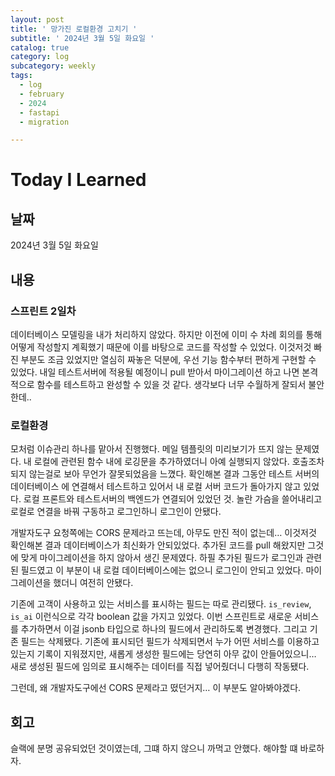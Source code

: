 ```yaml
---
layout: post
title: ' 망가진 로컬환경 고치기 '
subtitle: ' 2024년 3월 5일 화요일 '
catalog: true
category: log
subcategory: weekly
tags:
  - log
  - february
  - 2024
  - fastapi
  - migration

---
```


# Today I Learned

## 날짜

2024년 3월 5일 화요일

## 내용

### 스프린트 2일차

데이터베이스 모델링을 내가 처리하지 않았다. 하지만 이전에 이미 수 차례 회의를 통해 어떻게 작성할지 계획했기 때문에 이를 바탕으로 코드를 작성할 수 있었다. 이것저것 빠진 부분도 조금 있었지만 열심히 짜놓은 덕분에, 우선 기능 함수부터 편하게 구현할 수 있었다. 내일 테스트서버에 적용될 예정이니 pull 받아서 마이그레이션 하고 나면 본격적으로 함수를 테스트하고 완성할 수 있을 것 같다. 생각보다 너무 수월하게 잘되서 불안한데..

### 로컬환경

모처럼 이슈관리 하나를 맡아서 진행했다. 메일 템플릿의 미리보기가 뜨지 않는 문제였다. 내 로컬에 관련된 함수 내에 로깅문을 추가하였더니 아예 실행되지 않았다. 호출조차 되지 않는걸로 보아 무언가 잘못되었음을 느꼈다. 확인해본 결과 그동안 테스트 서버의 데이터베이스 에 연결해서 테스트하고 있어서 내 로컬 서버 코드가 돌아가지 않고 있었다. 로컬 프론트와 테스트서버의 백엔드가 연결되어 있었던 것. 놀란 가슴을 쓸어내리고 로컬로 연결을 바꿔 구동하고 로그인하니 로그인이 안됐다.

개발자도구 요청쪽에는 CORS 문제라고 뜨는데, 아무도 만진 적이 없는데…  이것저것 확인해본 결과 데이터베이스가 최신화가 안되있었다. 추가된 코드를 pull 해왔지만 그것에 맞게 마이그레이션을 하지 않아서 생긴 문제였다. 하필 추가된 필드가 로그인과 관련된 필드였고 이 부분이 내 로컬 데이터베이스에는 없으니 로그인이 안되고 있었다. 마이그레이션을 했더니 여전히 안됐다.

기존에 고객이 사용하고 있는 서비스를 표시하는 필드는 따로 관리됐다. `is_review`, `is_ai` 이런식으로 각각 boolean 값을 가지고 있었다. 이번 스프린트로 새로운 서비스를 추가하면서 이걸 jsonb 타입으로 하나의 필드에서 관리하도록 변경했다. 그리고 기존 필드는 삭제됐다. 기존에 표시되던 필드가 삭제되면서 누가 어떤 서비스를 이용하고 있는지 기록이 지워졌지만, 새롭게 생성한 필드에는 당연히 아무 값이 안들어있으니… 새로 생성된 필드에 임의로 표시해주는 데이터를 직접 넣어줬더니 다행히 작동됐다.

그런데, 왜 개발자도구에선 CORS 문제라고 떴던거지… 이 부분도 알아봐야겠다.

## 회고

슬랙에 분명 공유되었던 것이였는데, 그떄 하지 않으니 까먹고 안했다. 해야할 떄 바로하자.